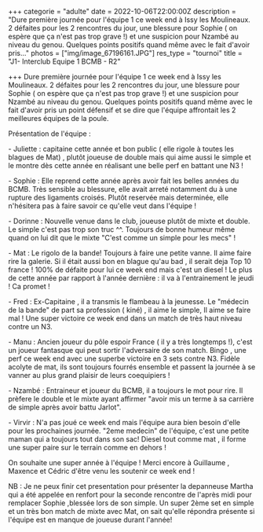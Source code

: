 +++
categorie = "adulte"
date = 2022-10-06T22:00:00Z
description = "Dure première journée pour l'équipe 1 ce week end à Issy les Moulineaux. 2 défaites pour les 2 rencontres du jour, une blessure pour Sophie ( on espère que ça n'est pas trop grave !) et une suspicion pour Nzambé au niveau du genou. Quelques points positifs quand même avec le fait d'avoir pris..."
photos = ["img/image_67196161.JPG"]
res_type = "tournoi"
title = "J1- Interclub Equipe 1 BCMB - R2"

+++
Dure première journée pour l'équipe 1 ce week end à Issy les Moulineaux. 2 défaites pour les 2 rencontres du jour, une blessure pour Sophie ( on espère que ça n'est pas trop grave !) et une suspicion pour Nzambé au niveau du genou. Quelques points positifs quand même avec le fait d'avoir pris un point défensif et se dire que l'équipe affrontait les 2 meilleures équipes de la poule.

Présentation de l'équipe :

\- Juliette  : capitaine cette année et bon public ( elle rigole à toutes les blagues de Mat) , plutôt joueuse de double mais qui aime aussi le simple et le montre dès cette année en réalisant une belle perf en battant une N3 !

\- Sophie : Elle reprend cette année après avoir fait les belles années du BCMB. Très sensible au blessure, elle avait arreté notamment du à une rupture des ligaments croisés. Plutôt reservée mais determinée, elle n'hésitera pas à faire savoir ce qu'elle veut dans l'équipe !

\- Dorinne : Nouvelle venue dans le club, joueuse plutôt de mixte et double. Le simple c'est pas trop son truc ^^. Toujours de bonne humeur même quand on lui dit que le mixte "C'est comme un simple pour les mecs" !

\- Mat :  Le rigolo de la bande! Toujours à faire une petite vanne. Il aime faire rire la galerie. Si il était aussi bon en blague qu'au bad , il serait deja Top 10 france ! 100% de défaite pour lui ce week end mais c'est un diesel ! Le plus de cette année par rapport à l'année dernière : il va à l'entrainement le jeudi ! Ca promet !

\- Fred  : Ex-Capitaine , il a transmis le flambeau à la jeunesse. Le "médecin de la bande" de part sa profession ( kiné) , il aime le simple, Il aime se faire mal ! Une super victoire ce week end dans un match de très haut niveau contre un N3.

\- Manu : Ancien joueur du pôle espoir France ( il y a très longtemps !), c'est un joueur fantasque qui peut sortir l'adversaire de son match. Bingo , une perf ce week end avec une superbe victoire en 3 sets contre N3. Fidèle acolyte de mat, ils sont toujours fourrés ensemble et passent la journée à se vanner au plus grand plaisir de leurs coequipiers !

\- Nzambé : Entraineur et joueur du BCMB, il a toujours le mot pour rire. Il prèfere le double et le mixte ayant affirmer "avoir mis un terme à sa carrière de simple après avoir battu Jarlot".

\- Virvir : N'a pas joué ce week end mais l'équipe aura bien besoin d'elle pour les prochaines journée. "2eme medecin" de l'équipe, c'est une petite maman qui a toujours tout dans son sac! Diesel tout comme mat , il forme une super paire sur le terrain comme en dehors !

On souhaite une super année à l'équipe ! Merci encore à Guillaume , Maxence et Cédric d'être venu les soutenir ce week end !

NB : Je ne peux finir cet presentation pour présenter la depanneuse Martha qui a été appelée en renfort pour la seconde rencontre de l'après midi pour remplacer Sophie ,blessée lors de son simple. Un super 2ème set en simple et un très bon match de mixte avec Mat, on sait qu'elle répondra présente si l'équipe est en manque de joueuse durant l'année!